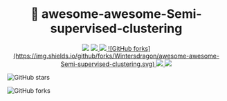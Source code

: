 <h1 align="center"> 🚀 awesome-awesome-Semi-supervised-clustering </h1>

<p align="center">
  <img src="https://awesome.re/badge.svg">
  <a href="https://github.com/Wintersdragon/awesome-awesome-Semi-supervised-clustering">
    <img src="https://img.shields.io/badge/Awesome-AwesomeML-orange">
  </a>

  <a href="https://github.com/Wintersdragon/awesome-awesome-Semi-supervised-clustering/stargazers">
    <img src="(https://img.shields.io/github/stars/Wintersdragon/awesome-awesome-Semi-supervised-clustering.svg">
  </a>

  <a href="https://github.com/Wintersdragon/awesome-awesome-Semi-supervised-clustering/network/members">
   ![GitHub forks](https://img.shields.io/github/forks/Wintersdragon/awesome-awesome-Semi-supervised-clustering.svg)
  </a>

  <a href="https://github.com/Wintersdragon/awesome-awesome-Semi-supervised-clustering/issues">
    <img src="https://img.shields.io/github/issues/ZhiningLiu1998/awesome-awesome-machine-learning">
  </a>

  <a href="https://github.com/Wintersdragon/awesome-awesome-Semi-supervised-clustering/blob/master/LICENSE">
    <img src="https://img.shields.io/github/license/ZhiningLiu1998/awesome-awesome-machine-learning">
  </a>


![GitHub stars](https://img.shields.io/github/stars/Wintersdragon/awesome-awesome-Semi-supervised-clustering.svg)

![GitHub forks](https://img.shields.io/github/forks/Wintersdragon/awesome-awesome-Semi-supervised-clustering.svg)

